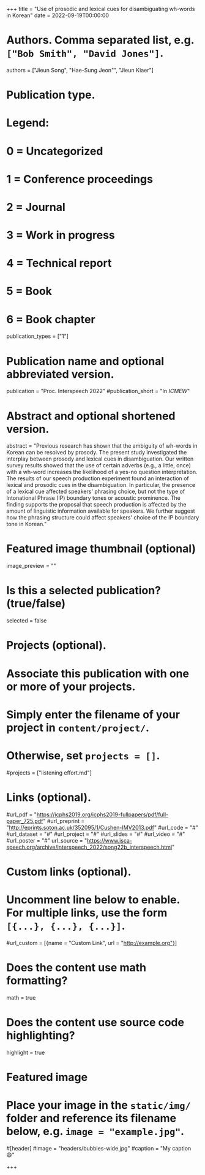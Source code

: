 +++
title = "Use of prosodic and lexical cues for disambiguating wh-words in Korean"
date = 2022-09-19T00:00:00

# Authors. Comma separated list, e.g. `["Bob Smith", "David Jones"]`.
authors = ["Jieun Song", "Hae-Sung Jeon"", "Jieun Kiaer"]

# Publication type.
# Legend:
# 0 = Uncategorized
# 1 = Conference proceedings
# 2 = Journal
# 3 = Work in progress
# 4 = Technical report
# 5 = Book
# 6 = Book chapter
publication_types = ["1"]

# Publication name and optional abbreviated version.
publication = "Proc. Interspeech 2022"
#publication_short = "In *ICMEW*"

# Abstract and optional shortened version.
abstract = "Previous research has shown that the ambiguity of wh-words in Korean can be resolved by prosody. The present study investigated the interplay between prosody and lexical cues in disambiguation. Our written survey results showed that the use of certain adverbs (e.g., a little, once) with a wh-word increases the likelihood of a yes-no question interpretation. The results of our speech production experiment found an interaction of lexical and prosodic cues in the disambiguation. In particular, the presence of a lexical cue affected speakers' phrasing choice, but not the type of Intonational Phrase (IP) boundary tones or acoustic prominence. The finding supports the proposal that speech production is affected by the amount of linguistic information available for speakers. We further suggest how the phrasing structure could affect speakers' choice of the IP boundary tone in Korean."

# Featured image thumbnail (optional)
image_preview = ""

# Is this a selected publication? (true/false)
selected = false

# Projects (optional).
#   Associate this publication with one or more of your projects.
#   Simply enter the filename of your project in `content/project/`.
#   Otherwise, set `projects = []`.
#projects = ["listening effort.md"]

# Links (optional).
#url_pdf = "https://icphs2019.org/icphs2019-fullpapers/pdf/full-paper_725.pdf"
#url_preprint = "http://eprints.soton.ac.uk/352095/1/Cushen-IMV2013.pdf"
#url_code = "#"
#url_dataset = "#"
#url_project = "#"
#url_slides = "#"
#url_video = "#"
#url_poster = "#"
url_source = "https://www.isca-speech.org/archive/interspeech_2022/song22b_interspeech.html"

# Custom links (optional).
#   Uncomment line below to enable. For multiple links, use the form `[{...}, {...}, {...}]`.
#url_custom = [{name = "Custom Link", url = "http://example.org"}]

# Does the content use math formatting?
math = true

# Does the content use source code highlighting?
highlight = true

# Featured image
# Place your image in the `static/img/` folder and reference its filename below, e.g. `image = "example.jpg"`.
#[header]
#image = "headers/bubbles-wide.jpg"
#caption = "My caption :smile:"

+++

